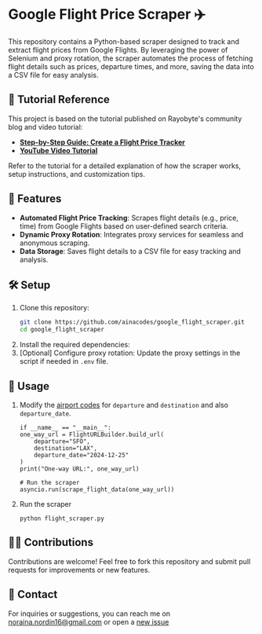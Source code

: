 # Google Flight Price Scraper ✈️

This repository contains a Python-based scraper designed to track and extract flight prices from Google Flights. By leveraging the power of Selenium and proxy rotation, the scraper automates the process of fetching flight details such as prices, departure times, and more, saving the data into a CSV file for easy analysis.

## 📖 Tutorial Reference

This project is based on the tutorial published on Rayobyte's community blog and video tutorial:

- [**Step-by-Step Guide: Create a Flight Price Tracker**](https://rayobyte.com/community/scraping-project/create-a-flight-price-tracker-scraping-airlines-ticket-prices-from-google-flights-using-python/)
- [**YouTube Video Tutorial**](https://youtu.be/8LZXeI7_OxE)

Refer to the tutorial for a detailed explanation of how the scraper works, setup instructions, and customization tips.

## 🚀 Features

- **Automated Flight Price Tracking**: Scrapes flight details (e.g., price, time) from Google Flights based on user-defined search criteria.
- **Dynamic Proxy Rotation**: Integrates proxy services for seamless and anonymous scraping.
- **Data Storage**: Saves flight details to a CSV file for easy tracking and analysis.

## 🛠️ Setup

1. Clone this repository:
   ```bash
   git clone https://github.com/ainacodes/google_flight_scraper.git
   cd google_flight_scraper
   ```
2. Install the required dependencies:
3. [Optional] Configure proxy rotation: Update the proxy settings in the script if needed in `.env` file.

## 📝 Usage

1. Modify the [airport codes](https://en.wikipedia.org/wiki/List_of_airports_by_IATA_airport_code:_A) for `departure` and `destination` and also `departure_date`.

   ```
   if __name__ == "__main__":
   one_way_url = FlightURLBuilder.build_url(
       departure="SFO",
       destination="LAX",
       departure_date="2024-12-25"
   )
   print("One-way URL:", one_way_url)

   # Run the scraper
   asyncio.run(scrape_flight_data(one_way_url))
   ```

2. Run the scraper
   ```
   python flight_scraper.py
   ```

## 🧑‍💻 Contributions

Contributions are welcome! Feel free to fork this repository and submit pull requests for improvements or new features.

## 📧 Contact

For inquiries or suggestions, you can reach me on noraina.nordin16@gmail.com or open a [new issue](https://github.com/ainacodes/google_flight_scraper/issues/new)
